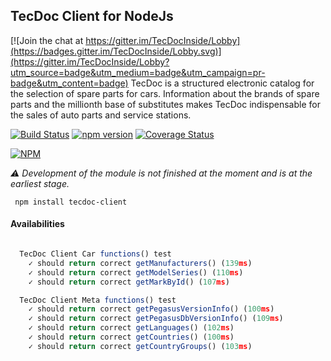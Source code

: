 TecDoc Client for NodeJs
------------------------

[![Join the chat at https://gitter.im/TecDocInside/Lobby](https://badges.gitter.im/TecDocInside/Lobby.svg)](https://gitter.im/TecDocInside/Lobby?utm_source=badge&utm_medium=badge&utm_campaign=pr-badge&utm_content=badge)
TecDoc is a structured electronic catalog for the selection of spare parts for cars.
Information about the brands of spare parts and the millionth base of substitutes makes TecDoc indispensable for the sales of auto parts and service stations.

[![Build Status](https://travis-ci.org/stanislav-web/tecdoc-client.svg?branch=master)](https://travis-ci.org/stanislav-web/node-tecdoc-client) [![npm version](https://badge.fury.io/js/tecdoc-client.svg)](https://badge.fury.io/js/tecdoc-client) [![Coverage Status](https://coveralls.io/repos/github/stanislav-web/tecdoc-client/badge.svg?branch=master)](https://coveralls.io/github/stanislav-web/tecdoc-client?branch=master)

[![NPM](https://nodei.co/npm/tecdoc-client.png?downloads=true&downloadRank=true&stars=true)](https://nodei.co/npm/tecdoc/)

*:warning: Development of the module is not finished at the moment and is at the earliest stage.*

``` npm install tecdoc-client```

#### Availabilities

```javascript

  TecDoc Client Car functions() test
    ✓ should return correct getManufacturers() (139ms)
    ✓ should return correct getModelSeries() (110ms)
    ✓ should return correct getMarkById() (107ms)

  TecDoc Client Meta functions() test
    ✓ should return correct getPegasusVersionInfo() (100ms)
    ✓ should return correct getPegasusDbVersionInfo() (109ms)
    ✓ should return correct getLanguages() (102ms)
    ✓ should return correct getCountries() (100ms)
    ✓ should return correct getCountryGroups() (103ms)

```